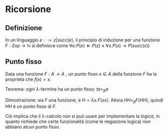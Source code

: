 # Ricorsione

## Definizione

In un linguaggio $e::=z|succ(e)$, il principio di induzione per una funzione $F:Exp \rightarrow \mathbb{N}$ si definisce come $\forall e. P(e) \Leftarrow P(z) \land \forall x.P(x) \rightarrow P(succ(x))$



## Punto fisso

Data una funzione $F:A \rightarrow A$ , un punto fisso $x \in A$ della funzione $F$ ha la proprietà che $f(x)=x$.

Teorema: ogni λ-termine ha un punto fisso: $ta=_\beta a$

Dimostrazione: sia $F$ una funzione, e $H=\lambda x.F(xx)$. Allora $HH=_\beta F(HH)$, quindi $HH$ è un punto fisso di $F$.

Ciò implica che il λ-calcolo non si può usare per implementare la *logica*, in quanto richiede che certe funzionalità (come le negazione logica) *non* abbiano alcun punto fisso.